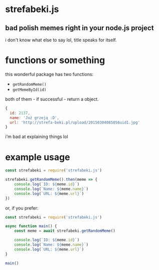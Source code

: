 # strefabeki.js
## bad polish memes right in your node.js project
i don't know what else to say lol, title speaks for itself.


# functions or something
this wonderful package has two functions:
- `getRandomMeme()`
- `getMemeById(id)`


both of them - if successful - return a object.
```js
{
  id: 2137,
  name: 'Już grzeją :D',
  url: 'http://strefa-beki.pl/upload/20150304085056uid1.jpg'
}
```
i'm bad at explaining things lol


# example usage
```js
const strefabeki = require('strefabeki.js')

strefabeki.getRandomMeme().then(meme => {
    console.log(`ID: ${meme.id}`)
    console.log(`Name: ${meme.name}`)
    console.log(`URL: ${meme.url}`)
})
```

or, if you prefer:
```js
const strefabeki = require('strefabeki.js')

async function main() {
    const meme = await strefabeki.getRandomMeme()

    console.log(`ID: ${meme.id}`)
    console.log(`Name: ${meme.name}`)
    console.log(`URL: ${meme.url}`)
}

main()
```
